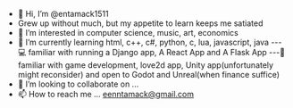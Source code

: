 - 👋 Hi, I’m @entamack1511
- Grew up without much, but my appetite to learn keeps me satiated
- 👀 I’m interested in computer science, music, art, economics
- 🌱 I’m currently learning html, c++, c#, python, c, lua, javascript, java
---💻 familiar with running a Django app, A React App and A Flask App
---👾 familiar with game development, love2d app, Unity app(unfortunately might reconsider) and 
          open to Godot and Unreal(when finance suffice)
- 💞️ I’m looking to collaborate on ...
- 📫 How to reach me ... eenntamack@gmail.com
  
<!---
entamack1511/entamack1511 is a ✨ special ✨ repository because its `README.md` (this file) appears on your GitHub profile.
You can click the Preview link to take a look at your changes.
--->
